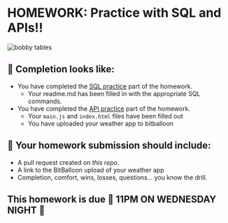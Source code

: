 # HOMEWORK: Practice with SQL and APIs!!

![bobby tables](https://imgs.xkcd.com/comics/exploits_of_a_mom.png)

## 🚀 Completion looks like:

- You have completed the [SQL practice](./sql-movies) part of the homework.
    - Your readme.md has been filled in with the appropriate SQL commands.
- You have completed the [API practice](./weather) part of the homework.
    - Your `main.js` and `index.html` files have been filled out
    - You have uploaded your weather app to bitballoon

## 🚀 Your homework submission should include:

- A pull request created on _this repo_.
- A link to the BitBalloon upload of your weather app
- Completion, comfort, wins, losses, questions... you know the drill.

## This homework is due 🚨 11PM ON WEDNESDAY NIGHT 🚨